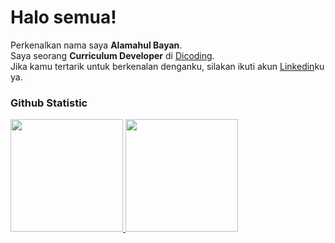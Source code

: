 # Halo semua! 

Perkenalkan nama saya **Alamahul Bayan**.<br>
Saya seorang **Curriculum Developer** di [Dicoding](https://www.dicoding.com/).<br>
Jika kamu tertarik untuk berkenalan denganku, silakan ikuti akun [Linkedin](https://www.linkedin.com/in/alamahul-bayan-30b16a24a)ku ya.

### Github Statistic
<p align="left">
<a href="https://github.com/alamahul">
  <img height="180em" src="https://github-readme-stats-eight-theta.vercel.app/api?username=alamahul&show_icons=true&theme=algolia&include_all_commits=true&count_private=true"/>
  <img height="180em" src="https://github-readme-stats-eight-theta.vercel.app/api/top-langs/?username=alamahul&layout=compact&layout=compact&theme=algolia"/>
</a>
</p>
